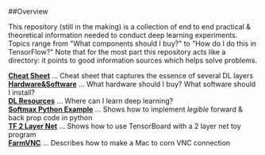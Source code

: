 ##Overview

This repository (still in the making) is a collection of end to end practical & theoretical information needed to conduct deep learning experiments. Topics range from "What components should I buy?" to "How do I do this in TensorFlow?" Note that for the most part this repository acts like a directory: it points to good information sources which helps solve problems.

**[Cheat Sheet](https://github.com/kyeokabe/notes/blob/master/deep%20learning%20figures.pdf)** ... Cheat sheet that captures the essence of several DL layers  
**[Hardware&Software](https://github.com/kyeokabe/notes/blob/master/Hardware%26Software.md)** ...  What hardware should I buy? What software should I install?  
**[DL Resources](https://github.com/kyeokabe/notes/blob/master/DL%20Resources.md)** ... Where can I learn deep learning?  
**[Softmax Python Example](https://github.com/kyeokabe/notes/blob/master/softmax%20python%20example.md)** ... Shows how to implement *legible* forward & back prop code in python  
**[TF 2 Layer Net](https://github.com/kyeokabe/notes/blob/master/TF_2LayerNet.md)** ... Shows how to use TensorBoard with a 2 layer net toy program  
**[FarmVNC](https://github.com/kyeokabe/notes/blob/master/FarmVNC.md)** ... Describes how to make a Mac to corn VNC connection  

 
